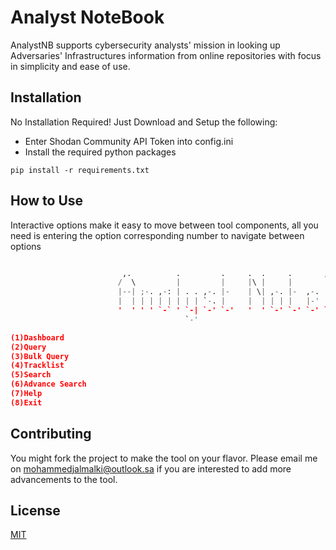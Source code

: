 # Analyst NoteBook

AnalystNB supports cybersecurity analysts' mission in looking up Adversaries' Infrastructures information from online repositories with focus in simplicity and ease of use.

## Installation

No Installation Required! Just Download and Setup the following:
- Enter Shodan Community API Token into config.ini
- Install the required python packages

```python1
pip install -r requirements.txt
```

## How to Use

Interactive options make it easy to move between tool components, all you need is entering the option corresponding number to navigate between options
```python

                         ,.          .         .     .  .     .       ,-.          ,
                        /  \         |         |     |\ |     |       |  )         |
                        |--| ;-. ,-: | . . ,-. |-    | \| ,-. |-  ,-. |-<  ,-. ,-. | ,
                        |  | | | | | | | | `-. |     |  | | | |   |-' |  ) | | | | |<
                        '  ' ' ' `-` ' `-| `-' `-'   '  ' `-' `-' `-' `-'  `-' `-' ' `
                                       `-'

(1)Dashboard
(2)Query
(3)Bulk Query
(4)Tracklist
(5)Search
(6)Advance Search
(7)Help
(8)Exit
```

## Contributing
You might fork the project to make the tool on your flavor. Please email me on mohammedjalmalki@outlook.sa if you are interested to add more advancements to the tool.


## License
[MIT](https://choosealicense.com/licenses/mit/)